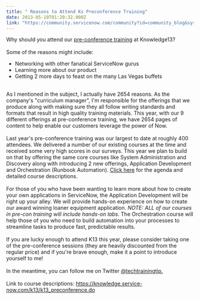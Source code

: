 ```yaml
---
title: " Reasons to Attend Ks Preconference Training"
date: 2013-05-10T01:20:32.000Z
link: "https://community.servicenow.com/community?id=community_blog&sys_id=b4fca2a5dbd0dbc01dcaf3231f961901"
---
```

<p>Why should you attend our <a title="k-external-small" class="jive-link-external-small" href="https://knowledge.service-now.com/k13/k13_preconference.do" rel="nofollow" target="_blank">pre-conference training</a> at Knowledge13?<br/><br/>Some of the reasons might include:<br/></p><ul><li>Networking with other fanatical ServiceNow gurus</li><li>Learning more about our product</li><li>Getting 2 more days to feast on the many Las Vegas buffets</li></ul><span> </span><br/><span>As I mentioned in the subject, I actually have 2654 reasons. As the company's "curriculum manager", I'm responsible for the offerings that we produce along with making sure they all follow writing standards and formats that result in high quality training materials. This year, with our 9 different offerings at pre-conference training, we have 2654 pages of content to help enable our customers leverage the power of Now. </span><br/><span> </span><br/><span>Last year's pre-conference training was our largest to date at roughly 400 attendees. We delivered a number of our existing courses at the time and received some very high scores in our surveys. This year we plan to build on that by offering the same core courses like System Administration and Discovery along with introducing 2 new offerings, Application Development and Orchestration (Runbook Automation). </span><a title="k-external-small" class="jive-link-external-small" href="https://knowledge.service-now.com/k13/k13_preconference.do" rel="nofollow" target="_blank">Click here</a><span> for the agenda and detailed course descriptions.</span><br/><span> </span><br/><span>For those of you who have been wanting to learn more about how to create your own applications in ServiceNow, the Application Development will be right up your alley. We will provide hands-on experience on how to create our award winning loaner equipment application. </span><i>NOTE: ALL of our courses in pre-con training will include hands-on labs.</i><span> The Orchestration course will help those of you who need to build automation into your processes to streamline tasks to produce fast, predictable results.</span><br/><span> </span><br/><span>If you are lucky enough to attend K13 this year, please consider taking one of the pre-conference sessions (they are heavily discounted from the regular price) and if you're brave enough, make it a point to introduce yourself to me!</span><br/><span> </span><br/><span>In the meantime, you can follow me on Twitter </span><a title="k-external-small" class="jive-link-external-small" href="https://twitter.com/techtrainingtip" rel="nofollow" target="_blank">@techtrainingtip.</a><br/><span> </span><br/><span>Link to course descriptions: </span><a title="k-external-small" class="jive-link-external-small" href="https://knowledge.service-now.com/k13/k13_preconference.do" rel="nofollow" target="_blank">https://knowledge.service-now.com/k13/k13_preconference.do</a>